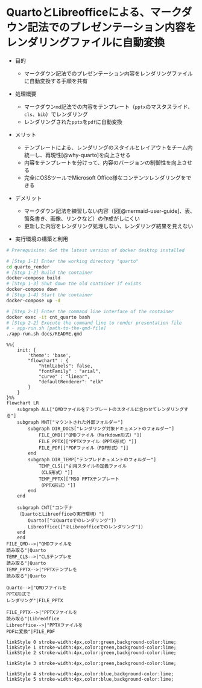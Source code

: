 # QuartoとLibreofficeによる、マークダウン記法でのプレゼンテーション内容をレンダリングファイルに自動変換

* 目的
  * マークダウン記法でのプレゼンテーション内容をレンダリングファイルに自動変換する手順を共有

* 処理概要
  * マークダウン`md`記法での内容をテンプレート（`pptx`のマスタスライド、`cls`、`bib`）でレンダリング
  * レンダリングされた`pptx`を`pdf`に自動変換


* メリット
  * テンプレートによる、レンダリングのスタイルとレイアウトをチーム内統一し、再現性[@why-quarto]を向上させる
  * 内容をテンプレートを分けって、内容のバージョンの制御性を向上させる
  * 完全にOSSツールでMicrosoft Office様なコンテンツレンダリングをできる

* デメリット
  * マークダウン記法を練習しない内容（図[@mermaid-user-guide]、表、箇条書き、画像、リンクなど）の作成がしにくい
  * 更新した内容をレンダリング処理しない、レンダリング結果を見えない

* 実行環境の構築と利用

```bash
# Prerequisite: Get the latest version of docker desktop installed 

# [Step 1-1] Enter the working directory "quarto"
cd quarto_render
# [Step 1-2] Build the container
docker-compose build
# [Step 1-3] Shut down the old container if exists
docker-compose down
# [Step 1-4] Start the container
docker-compose up -d

# [Step 2-1] Enter the command line interface of the container
docker exec -it cnt_quarto bash
# [Step 2-2] Execute the command line to render presentation file
# - app-run.sh [path-to-the-qmd-file]
./app-run.sh docs/README.qmd

```

```mermaid
%%{
	init: {
		'theme': 'base',
		"flowchart" : {
			"htmlLabels": false,
			"fontFamily" : "arial",
			"curve" : "linear",
			"defaultRenderer": "elk"
		}
	}
}%%
flowchart LR
	subgraph ALL["QMDファイルをテンプレートのスタイルに合わせてレンダリングする"]
	subgraph MNT["マウントされた外部フォルダー"]
		subgraph DIR_DOCS["レンダリング対象ドキュメントのフォルダー"]
			FILE_QMD[["QMDファイル（Markdown形式）"]]
			FILE_PPTX[["PPTXファイル（PPTX形式）"]]
			FILE_PDF[["PDFファイル（PDF形式）"]]
		end
		subgraph DIR_TEMP["テンプレドキュメントのフォルダー"]
			TEMP_CLS[["引用スタイルの定義ファイル
			（CLS形式）"]]
			TEMP_PPTX[["MSO PPTXテンプレート
			（PPTX形式）"]]
		end
	end
	
	subgraph CNT["コンテナ
	（QuartoとLibreofficeの実行環境）"]
		Quarto(["①Quartoでのレンダリング"])
		Libreoffice(["②Libreofficeでのレンダリング"])
	end
	end
FILE_QMD-->|"QMDファイルを
読み取る"|Quarto
TEMP_CLS-->|"CLSテンプレを
読み取る"|Quarto
TEMP_PPTX-->|"PPTXテンプレを
読み取る"|Quarto

Quarto-->|"QMDファイルを
PPTX形式で
レンダリング"|FILE_PPTX

FILE_PPTX-->|"PPTXファイルを
読み取る"|Libreoffice
Libreoffice-->|"PPTXファイルを
PDFに変換"|FILE_PDF

linkStyle 0 stroke-width:4px,color:green,background-color:lime;
linkStyle 1 stroke-width:4px,color:green,background-color:lime;
linkStyle 2 stroke-width:4px,color:green,background-color:lime;

linkStyle 3 stroke-width:4px,color:green,background-color:lime;

linkStyle 4 stroke-width:4px,color:blue,background-color:lime;
linkStyle 5 stroke-width:4px,color:blue,background-color:lime;


```